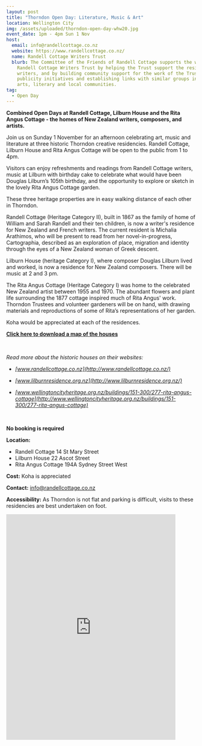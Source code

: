 ```yaml
---
layout: post
title: "Thorndon Open Day: Literature, Music & Art"
location: Wellington City
img: /assets/uploaded/thorndon-open-day-whw20.jpg
event_date: 1pm - 4pm Sun 1 Nov
host:
  email: info@randellcottage.co.nz
  website: https://www.randellcottage.co.nz/
  name: Randell Cottage Writers Trust
  blurb: The Committee of the Friends of Randell Cottage supports the work of the
    Randell Cottage Writers Trust by helping the Trust support the resident
    writers, and by building community support for the work of the Trust through
    publicity initiatives and establishing links with similar groups in the
    arts, literary and local communities.
tag:
  - Open Day
---
```

**Combined Open Days at Randell Cottage, Lilburn House and the Rita Angus Cottage - the homes of New Zealand writers, composers, and artists.**

Join us on Sunday 1 November for an afternoon celebrating art, music and literature at three historic Thorndon creative residencies. Randell Cottage, Lilburn House and Rita Angus Cottage will be open to the public from 1 to 4pm.

Visitors can enjoy refreshments and readings from Randell Cottage writers, music at Lilburn with birthday cake to celebrate what would have been Douglas Lilburn’s 105th birthday, and the opportunity to explore or sketch in the lovely Rita Angus Cottage garden.

These three heritage properties are in easy walking distance of each other in Thorndon.

Randell Cottage (Heritage Category II), built in 1867 as the family of home of William and Sarah Randell and their ten children, is now a writer's residence for New Zealand and French writers. The current resident is Michalia Arathimos, who will be present to read from her novel-in-progress, Cartographia, described as an exploration of place, migration and identity through the eyes of a New Zealand woman of Greek descent.

Lilburn House (heritage Category I), where composer Douglas Lilburn lived and worked, is now a residence for New Zealand composers. There will be music at 2 and 3 pm.

The Rita Angus Cottage (Heritage Category I) was home to the celebrated New Zealand artist between 1955 and 1970. The abundant flowers and plant life surrounding the 1877 cottage inspired much of Rita Angus' work. Thorndon Trustees and volunteer gardeners will be on hand, with drawing materials and reproductions of some of Rita’s representations of her garden.

Koha would be appreciated at each of the residences.

**[Click here to download a map of the houses](https://wellingtonheritageweek.co.nz/assets/uploaded/Thorndon%20Open%20Day%20Flyer%20WHW20.pdf)**

<br>

*Read more about the historic houses on their websites:*

* *[www.randellcottage.co.nz](http://www.randellcottage.co.nz/)*



 * *[www.lilburnresidence.org.nz](http://www.lilburnresidence.org.nz/)*

* *[www.wellingtoncityheritage.org.nz/buildings/151-300/277-rita-angus-cottage](http://www.wellingtoncityheritage.org.nz/buildings/151-300/277-rita-angus-cottage)*

<br>

**No booking is required**

**Location:** 

* Randell Cottage 14 St Mary Street
* Lilburn House 22 Ascot Street
* Rita Angus Cottage 194A Sydney Street West

**Cost:** Koha is appreciated 

**Contact:** info@randellcottage.co.nz

**Accessibility:** As Thorndon is not flat and parking is difficult, visits to these residencies are best undertaken on foot.

<iframe src="https://www.facebook.com/plugins/page.php?href=https%3A%2F%2Fwww.facebook.com%2FRandellCottage%2F&tabs=timeline&width=450&height=650&small_header=true&adapt_container_width=true&hide_cover=true&show_facepile=true&appId" width="450" height="600" style="border:none;overflow:hidden" scrolling="no" frameborder="0" allowTransparency="true" allow="encrypted-media"></iframe>